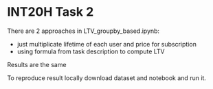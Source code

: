 # INT20H Task 2

There are 2 approaches in LTV_groupby_based.ipynb:
- just multiplicate lifetime of each user and price for subscription
- using formula from task description to compute LTV

Results are the same

To reproduce result locally download dataset and notebook and run it.
